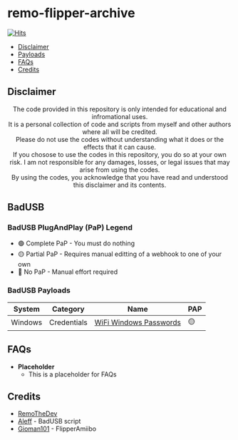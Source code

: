 # remo-flipper-archive


[![Hits](https://hits.seeyoufarm.com/api/count/incr/badge.svg?url=https%3A%2F%2Fgithub.com%2FRemoTheDev%2Fmy-flipper-archive&count_bg=%23C83D3D&title_bg=%23555555&icon=googlenearby.svg&icon_color=%23B6B4B4&title=hits&edge_flat=false)](https://hits.seeyoufarm.com)

* [Disclaimer](#disclaimer)
* [Payloads](#payloads)
* [FAQs](#faqs)
* [Credits](#credits)


## Disclaimer

<div align=center>

The code provided in this repository is only intended for educational and infromational uses. <br />
It is a personal collection of code and scripts from myself and other authors where all will be credited.<br />
Please do not use the codes without understanding what it does or the effects that it can cause.<br />
If you chosose to use the codes in this repository, you do so at your own risk. I am not responsible for any damages, losses, or legal issues that may arise from using the codes.<br />
By using the codes, you acknowledge that you have read and understood this disclaimer and its contents.<br />

</div>

## BadUSB 

### BadUSB PlugAndPlay (PaP) Legend

- 🟢 Complete PaP - You must do nothing
- 🟡 Partial PaP - Requires manual editting of a webhook to one of your own
- 🔴 No PaP - Manual effort required


### BadUSB Payloads

|System|Category|Name|PAP|
|--|--|--|--|
|Windows|Credentials|[WiFi Windows Passwords](https://github.com/RemoTheDev/remo-flipper-archive/tree/main/BadUSB/WiFiPasswords_Windows)|🟡|


## FAQs

- **Placeholder** 
    - This is a placeholder for FAQs


## Credits

- [RemoTheDev](https://remothe.dev)
- [Aleff](https://aleff-github.github.io/) - BadUSB script 
- [Gioman101](https://github.com/Gioman101/FlipperAmiibo/) - FlipperAmiibo


